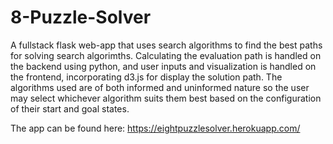 # 8-Puzzle-Solver

A fullstack flask web-app that uses search algorithms to find the best paths for solving search algorimths. Calculating the evaluation path is handled on the backend using 
python, and user inputs and visualization is handled on the frontend, incorporating d3.js for display the solution path. The algorithms used are of both informed and uninformed
nature so the user may select whichever algorithm suits them best based on the configuration of their start and goal states. 

The app can be found here: https://eightpuzzlesolver.herokuapp.com/
